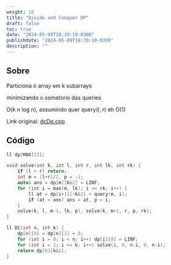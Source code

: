 ```yaml
---
weight: 10
title: "Divide and Conquer DP"
draft: false
toc: true
date: "2024-05-09T18:39:19-0300"
publishdate: "2024-05-09T18:39:19-0300"
description: ""
---
```


## Sobre
 Particiona o array em k subarrays

 minimizando o somatorio das queries



 O(k n log n), assumindo quer query(l, r) eh O(1)



Link original: [dcDp.cpp](https://github.com/brunomaletta/Biblioteca/tree/master/Codigo/DP/dcDp.cpp)

## Código
```cpp
ll dp[MAX][2];

void solve(int k, int l, int r, int lk, int rk) {
	if (l > r) return;
	int m = (l+r)/2, p = -1;
	auto& ans = dp[m][k&1] = LINF;
	for (int i = max(m, lk); i <= rk; i++) {
		ll at = dp[i+1][~k&1] + query(m, i);
		if (at < ans) ans = at, p = i;
	}
	solve(k, l, m-1, lk, p), solve(k, m+1, r, p, rk);
}

ll DC(int n, int k) {
	dp[n][0] = dp[n][1] = 0;
	for (int i = 0; i < n; i++) dp[i][0] = LINF;
	for (int i = 1; i <= k; i++) solve(i, 0, n-i, 0, n-i);
	return dp[0][k&1];
}
```
